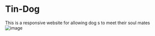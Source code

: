 # Tin-Dog
This is a responsive website for allowing dog s to meet their soul  mates
![image](https://user-images.githubusercontent.com/75058120/185098220-ac373c45-9b06-4c9c-91bf-6f0f4f3a614d.png)
